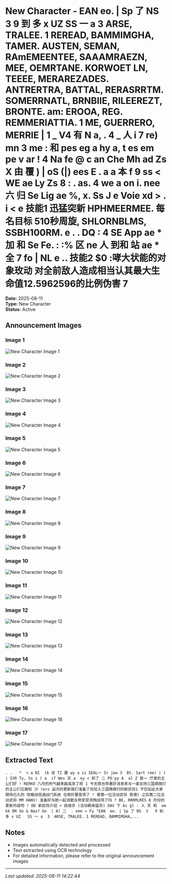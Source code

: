 # New Character - EAN  eo. | Sp 了 NS  3   9 到 多 x UZ   SS 一 a  3  ARSE, TRALEE. 1 REREAD, BAMMIMGHA, TAMER. AUSTEN, SEMAN, RAmEMEENTEE, SAAAMRAEZN, MEE, OEMRTANE. KORWOET LN, TEEEE, MERAREZADES. ANTRERTRA, BATTAL, RERASRRTM. SOMERRNATL, BRNBIIE, RILEEREZT, BRONTE. am: EROOA, REG. REMMERIATTIA. 1 ME, GUERRERO, MERRIE |  1 _ V4  有 N a, . 4  _ 人 i 7 re) mn 3 me : 和 pes eg a hy a, t es  em pe v ar ! 4  Na fe @ c an  Che  Mh ad Zs X 由 覆 ) | oS (|) ees E . a a 本 f 9 ss <  WE ae Ly  Zs 8 : . as. 4 we a  on i. nee  六 归 Se Lig ae %, x. Ss J e Voie xd  > . i < e 技能1 迅猛突新 HPHMEERMEE. 每名目标 510秒周旋, SHLORNBLMS, SSBH100RM. e   .  .   DQ : 4 SE App ae * 加 和 Se Fe. : :% 区 ne 人 到和 站 ae * 全 7   fo | NL e ..   技能2 $0 :哮大状能的对象玫动 对全前敌人造成相当认其最大生命值12.5962596的比例伪害 7

**Date:** 2025-08-11  
**Type:** New Character  
**Status:** Active  

## Announcement Images

### Image 1
![New Character Image 1](images/00.jpg)

### Image 2
![New Character Image 2](images/01.jpg)

### Image 3
![New Character Image 3](images/02.jpg)

### Image 4
![New Character Image 4](images/03.jpg)

### Image 5
![New Character Image 5](images/04.jpg)

### Image 6
![New Character Image 6](images/05.jpg)

### Image 7
![New Character Image 7](images/06.jpg)

### Image 8
![New Character Image 8](images/07.jpg)

### Image 9
![New Character Image 9](images/08.jpg)

### Image 10
![New Character Image 10](images/09.jpg)

### Image 11
![New Character Image 11](images/10.jpg)

### Image 12
![New Character Image 12](images/11.jpg)

### Image 13
![New Character Image 13](images/12.jpg)

### Image 14
![New Character Image 14](images/13.jpg)

### Image 15
![New Character Image 15](images/14.jpg)

### Image 16
![New Character Image 16](images/528334883_1278077837662057_8056094483533173920_n.jpg)

### Image 17
![New Character Image 17](images/528481904_1203360848474084_5723608305655416187_n.jpg)

## Extracted Text

```
. .   *  > a NI  (A 说 TI 要 wy a si SEAL一 Sr jew 3  Bt. Sart ree) | ( | SSR Ty, Ss i ( a  if Wes 天 a  ey < 和了 二 PO py A  al Z 是一 厅爱的主公们好 ! RERKO 八月的热气越来越高涨了呢 1 今天我也带著好消息来与一直支持三国荫荫打的主公们见面啦 沙 (o>s 运次的更新我们准备了将加入三国萌萌打的新武将1 不仅如此大家期待已久的 攻略战倍速战门系统 也疼於要登场了 ! 葵第一位活动武将 真德) 之后第二位活动武将 MM HANS! 准备好与她一起消散炎熟享受流殉战场了吗 ? BE, RRRMLRES 8 月份的更新内容吧 ! DD 新武将介绍 > 拓俊京 (活动朝亲猛将) OAV 下 Ai gl : 人 天 和  we kk BR Se & Nas? Ge  | A) 二  . eee < Fy "EAN  eo. | Sp 了 NS  3   9 到 多 x UZ   SS 一 a  3  ARSE, TRALEE. 1 REREAD, BAMMIMGHA,...
```

## Notes

- Images automatically detected and processed
- Text extracted using OCR technology
- For detailed information, please refer to the original announcement images

---

*Last updated: 2025-08-11 14:22:44*
